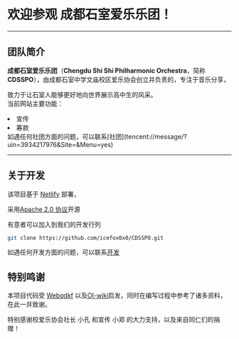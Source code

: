 # 欢迎参观  **成都石室爱乐乐团**！

*  *  *

## 团队简介
**成都石室爱乐乐团**（**Chengdu Shi Shi Philharmonic Orchestra**，简称**CDSSPO**），由成都石室中学文庙校区爱乐协会创立并负责的，专注于音乐分享，

致力于让石室人能够更好地向世界展示高中生的风采。
<br>当前网站主要功能：
<li>宣传</li>
<li>筹款</li>
如遇任何社团方面的问题，可以联系[社团](tencent://message/?uin=3934217976&Site=&Menu=yes)

*  *  *

## 关于开发
该项目基于 [Netlify](https://www.netlify.com/) 部署，

采用[Apache 2.0 协议](https://www.apache.org/licenses/LICENSE-2.0.html)开源

有意者可以加入到我们的开发行列
```bash
git clone https://github.com/icefox0x0/CDSSPO.git
```
如遇任何开发方面的问题，可以联系[开发](tencent://message/?uin=2286142&Site=&Menu=yes)


## 特别鸣谢
本项目代码受 [Webqdkf](http://www.webqdkf.com) 以及[OI-wiki](https://github.com/OI-wiki/OI-wiki/)启发，同时在编写过程中参考了诸多资料，在此一并致谢。

特别感谢校爱乐协会社长 小孔 和宣传 小郑 的大力支持，以及来自同仁们的捐赠！
